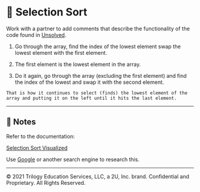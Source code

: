# 📐 Selection Sort

Work with a partner to add comments that describe the functionality of the code found in [Unsolved](./code-review).


1. Go through the array, find the index of the lowest element swap the lowest element with the first element.

2. The first element is the lowest element in the array.

3. Do it again, go through the array (excluding the first element) and
find the index of the lowest and swap it with the second element.

```That is how it continues to select (finds) the lowest element of the array and putting it on the left until it hits the last element.```

---

## 📝 Notes

Refer to the documentation: 

[Selection Sort Visualized](https://www.hackerearth.com/practice/algorithms/sorting/selection-sort/visualize/)


Use [Google](https://www.google.com) or another search engine to research this.

---
© 2021 Trilogy Education Services, LLC, a 2U, Inc. brand. Confidential and Proprietary. All Rights Reserved.
